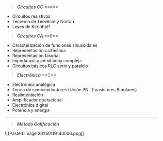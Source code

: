 
> ***Circuitos CC*** ==A==
- Circuitos resistivos
- Teorema de Téevenin y Norton
- Leyes de Kirchhoff

> ***Circuitos CA*** ==B==
- Caracterización de funciones sinusoidales
- Representación cartesiana
- Representación fasorial
- Impedancia y admitancia compleja
- Circuitos básicos RLC serie y paralelo

> ***Electrónica*** ==C==
- Electrónica analógica
- Teoría de semiconductores (Unión PN, Transistores Bipolares)
- Realimentación
- Amplificador operacional
- Electrónica digital
- Potencia y energía

---
> ***Método Calificación***

![[Pasted image 20250119140006.png]]
